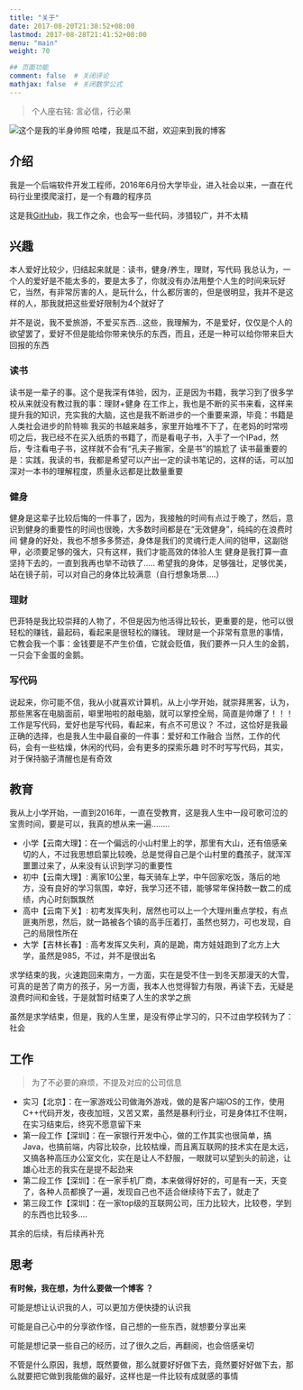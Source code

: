 ```yaml
---
title: "关于"
date: 2017-08-20T21:38:52+08:00
lastmod: 2017-08-28T21:41:52+08:00
menu: "main"
weight: 70

## 页面功能
comment: false  # 关闭评论
mathjax: false  # 关闭数学公式
---
```

> 个人座右铭: 言必信，行必果 

![这个是我的半身帅照](/about/我的半身照.jpg)
哈喽，我是瓜不甜，欢迎来到我的博客

## 介绍
我是一个后端软件开发工程师，2016年6月份大学毕业，进入社会以来，一直在代码行业里摸爬滚打，是一个有趣的程序员

这是我[GitHub](https://github.com/gohugoio)，我工作之余，也会写一些代码，涉猎较广，并不太精

## 兴趣
本人爱好比较少，归结起来就是：读书，健身/养生，理财，写代码
我总认为，一个人的爱好是不能太多的，要是太多了，你就没有办法用整个人生的时间来玩好它，当然，有非常厉害的人，是玩什么，什么都厉害的，但是很明显，我并不是这样的人，那我就把这些爱好限制为4个就好了

并不是说，我不爱旅游，不爱买东西...这些，我理解为，不是爱好，仅仅是个人的欲望罢了，爱好不但是能给你带来快乐的东西，而且，还是一种可以给你带来巨大回报的东西

### 读书
读书是一辈子的事。这个是我深有体验，因为，正是因为书籍，我学习到了很多学校从来就没有教过我的事：理财+健身
在工作上，我也是不断的买书来看，这样来提升我的知识，充实我的大脑，这也是我不断进步的一个重要来源，毕竟：书籍是人类社会进步的阶特嘛
我买的书越来越多，家里开始堆不下了，在老妈的时常唠叨之后，我已经不在买入纸质的书籍了，而是看电子书，入手了一个IPad，然后，专注看电子书，这样就不会有“孔夫子搬家，全是书”的尴尬了
读书最重要的是：实践，我读的书，我都是希望可以产出一定的读书笔记的，这样的话，可以加深对一本书的理解程度，质量永远都是比数量重要

### 健身
健身是这辈子比较后悔的一件事了，因为，我接触的时间有点过于晚了，然后，意识到健身的重要性的时间也很晚，大多数时间都是在“无效健身”，纯纯的在浪费时间
健身的好处，我也不想多多赘述，身体是我们的灵魂行走人间的铠甲，这副铠甲，必须要足够的强大，只有这样，我们才能高效的体验人生
健身是我打算一直坚持下去的，一直到我再也举不动铁了.....
希望我的身体，足够强壮，足够优美，站在镜子前，可以对自己的身体比较满意（自行想象场景....）

### 理财
巴菲特是我比较崇拜的人物了，不但是因为他活得比较长，更重要的是，他可以很轻松的赚钱，最起码，看起来是很轻松的赚钱。
理财是一个非常有意思的事情，它教会我一个事：金钱要是不产生价值，它就会贬值，我们要养一只人生的金鹅，一只会下金蛋的金鹅。


### 写代码
说起来，你可能不信，我从小就喜欢计算机，从上小学开始，就崇拜黑客，认为，那些黑客在电脑面前，噼里啪啦的敲电脑，就可以掌控全局，简直是帅爆了！！！
工作是写代码，爱好也是写代码，看起来，有点不可思议？
不过，这恰好是我最正确的选择，也是我人生中最自豪的一件事：爱好和工作融合
当然，工作的代码，会有一些枯燥，休闲的代码，会有更多的探索乐趣
时不时写写代码，其实，对于保持脑子清醒也是有奇效

## 教育
我从上小学开始，一直到2016年，一直在受教育，这是我人生中一段可歌可泣的宝贵时间，要是可以，我真的想从来一遍........
- 小学【云南大理】：在一个偏远的小山村里上的学，那里有大山，还有倍感亲切的人，不过我思想启蒙比较晚，总是觉得自己是个山村里的蠢孩子，就浑浑噩噩过来了，从来没有认识到学习的重要性
- 初中【云南大理】: 离家10公里，每天骑车上学，中午回家吃饭，落后的地方，没有良好的学习氛围，幸好，我学习还不错，能够常年保持数一数二的成绩，内心时刻飘飘然
- 高中【云南下关】: 初考发挥失利，居然也可以上一个大理州重点学校，有点匪夷所思，然后，就一路被各个镇的高手压着打，虽然也努力，可也发现，自己的局限性所在
- 大学【吉林长春】: 高考发挥又失利，真的是跪，南方娃娃跑到了北方上大学，虽然是985，不过，并不是很出名

求学结束的我，火速跑回来南方，一方面，实在是受不住一到冬天那漫天的大雪，可真的是苦了南方的孩子，另一方面，我本人也觉得智力有限，再读下去，无疑是浪费时间和金钱，于是就暂时结束了人生的求学之旅

虽然是求学结束，但是，我的人生里，是没有停止学习的，只不过由学校转为了：社会

## 工作
> 为了不必要的麻烦，不提及对应的公司信息

- 实习【北京】：在一家游戏公司做海外游戏，做的是客户端IOS的工作，使用C++代码开发，夜夜加班，又苦又累，虽然是暴利行业，可是身体扛不住啊，在实习结束后，终究不愿意留下来
- 第一段工作【深圳】：在一家银行开发中心，做的工作其实也很简单，搞Java，也搞前端，内容比较杂，比较枯燥，而且离互联网的技术实在是太远，又搞各种高压办公室文化，实在是让人不舒服，一眼就可以望到头的前途，让雄心壮志的我实在是提不起劲来
- 第二段工作【深圳】：在一家手机厂商，本来做得好好的，可是有一天，天变了，各种人员都换了一遍，发现自己也不适合继续待下去了，就走了
- 第三段工作【深圳】：在一家top级的互联网公司，压力比较大，比较卷，学到的东西也比较多....

其余的后续，有后续再补充

## 思考
**有时候，我在想，为什么要做一个博客 ？**

可能是想让认识我的人，可以更加方便快捷的认识我

可能是自己心中的分享欲作怪，自己想的一些东西，就想要分享出来

可能是想记录一些自己的经历，过了很久之后，再翻阅，也会倍感亲切

不管是什么原因，我想，既然要做，那么就要好好做下去，竟然要好好做下去，那么就要把它做到我能做的最好，这样也是一件比较有成就感的事情

